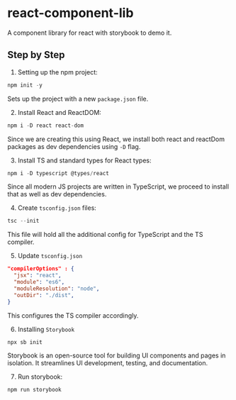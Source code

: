 # react-component-lib
A component library for react with storybook to demo it.

## Step by Step
01. Setting up the npm project:
```js
npm init -y
```
Sets up the project with a new `package.json` file.

02. Install React and ReactDOM:
```js
npm i -D react react-dom
```
Since we are creating this using React, we install both react and reactDom packages as dev dependencies using `-D` flag.

03. Install TS and standard types for React types:
```js
npm i -D typescript @types/react
```
Since all modern JS projects are written in TypeScript, we proceed to install that as well as dev dependencies.

04. Create `tsconfig.json` files:
```js
tsc --init
```
This file will hold all the additional config for TypeScript and the TS compiler.

05. Update `tsconfig.json`
```json
"compilerOptions" : {
  "jsx": "react",
  "module": "es6",
  "moduleResolution": "node",
  "outDir": "./dist",
}
```

This configures the TS compiler accordingly.

06. Installing `Storybook`
```js
npx sb init
```

Storybook is an open-source tool for building UI components and pages in isolation. It streamlines UI development, testing, and documentation.

07. Run storybook:
```js
npm run storybook
```
